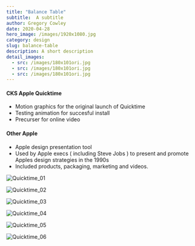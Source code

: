 ```yaml
---
title: "Balance Table"
subtitle:  A subtitle
author: Gregory Cowley
date: 2020-04-28
hero_image: /images/1920x1080.jpg
category: design
slug: balance-table
description: A short description
detail_images: 
  - src: /images/180x101ori.jpg
  - src: /images/180x101ori.jpg
  - src: /images/180x101ori.jpg
---
```



#### CKS Apple Quicktime
- Motion graphics for the original launch of Quicktime
- Testing animation for succesful install
- Precurser for online video


#### Other Apple

- Apple design presentation tool
- Used by Apple execs ( including Steve Jobs ) to present and promote Apples design strategies in the 1990s
- Included products, packaging, marketing and videos.

![Quicktime_01](Quicktime_01.jpg)

![Quicktime_02](Quicktime_02.jpg)

![Quicktime_03](Quicktime_03.jpg)

![Quicktime_04](Quicktime_04.jpg)

![Quicktime_05](Quicktime_05.jpg)

![Quicktime_06](Quicktime_06.jpg)